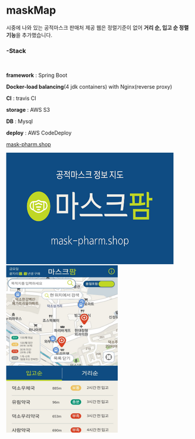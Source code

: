 # maskMap


시중에 나와 있는 공적마스크 판매처 제공 웹은 정렬기준이 없어 <strong>거리 순, 입고 순 정렬 기능</strong>을 추가했습니다.






<h3>-Stack</h3> <br>


 <strong>framework</strong> : Spring Boot


<strong>Docker-load balancing</strong>(4 jdk containers) with Nginx(reverse proxy)


<strong>CI</strong> : travis CI 


<strong>storage</strong> : AWS S3


 <strong>DB</strong> : Mysql


<strong>deploy</strong> : AWS CodeDeploy

[mask-pharm.shop](https://mask-pharm.shop)

<img style="margin-top : 0px;" src="/src/main/resources/static/img/kakaoThumbnail.jpg" width="450px" height="300px" alt="maskpharm"></img>
<img src="/maskpharm.jpg" width="300px" height="450" alt="maskpharm"></img>
